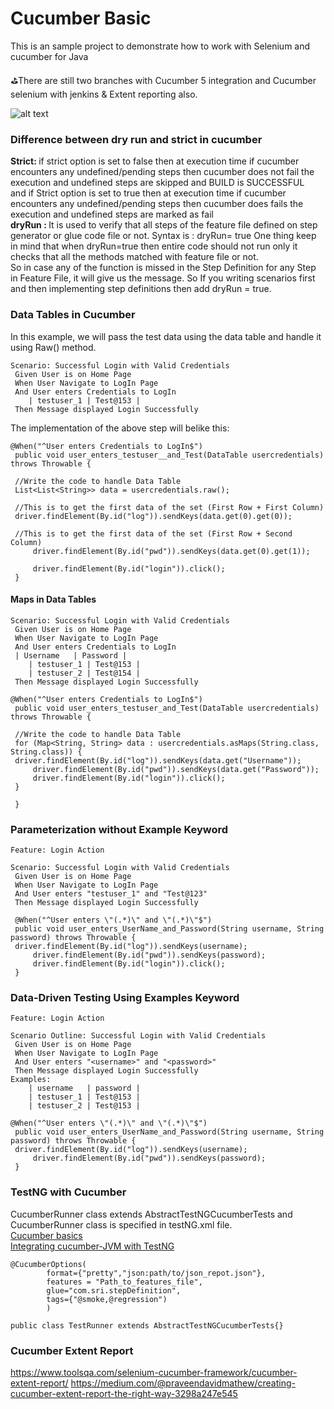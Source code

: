 # Cucumber Basic
This is an sample project to demonstrate how to work with Selenium and cucumber for Java

:golf:There are still two branches with Cucumber 5 integration and Cucumber selenium with jenkins & Extent reporting also.


![alt text](https://github.com/venkywarriors619/Cucumber/blob/cucumberbasic/cucumber.jpg ":mag_right: Keep Exploring :mag:")

### Difference between dry run and strict in cucumber
<strong>Strict: </strong>if strict option is set to false then at execution time if cucumber encounters any undefined/pending steps then cucumber does not fail the execution and undefined steps are skipped and BUILD is SUCCESSFUL 
<br>and if Strict option is set to true then at execution time if cucumber encounters any undefined/pending steps then cucumber does fails the execution and undefined steps are marked as fail <br>
<strong>dryRun : </strong>It is used to verify that all steps of the feature file defined on step generator or glue code file or not. Syntax is : dryRun= true
One thing keep in mind that when dryRun=true then entire code should not run only it checks that all the methods matched with feature file or not.
<br> So in case any of the function is missed in the Step Definition for any Step in Feature File, it will give us the message. So If you writing scenarios first and then implementing step definitions then add dryRun = true.
### Data Tables in Cucumber
In this example, we will pass the test data using the data table and handle it using Raw() method.
```
Scenario: Successful Login with Valid Credentials
 Given User is on Home Page
 When User Navigate to LogIn Page
 And User enters Credentials to LogIn
    | testuser_1 | Test@153 |
 Then Message displayed Login Successfully
```
The implementation of the above step will belike this:
```
@When("^User enters Credentials to LogIn$")
 public void user_enters_testuser__and_Test(DataTable usercredentials) throws Throwable {
 
 //Write the code to handle Data Table
 List<List<String>> data = usercredentials.raw();
 
 //This is to get the first data of the set (First Row + First Column)
 driver.findElement(By.id("log")).sendKeys(data.get(0).get(0)); 
 
 //This is to get the first data of the set (First Row + Second Column)
     driver.findElement(By.id("pwd")).sendKeys(data.get(0).get(1));
 
     driver.findElement(By.id("login")).click();
 }
```
#### Maps in Data Tables
```
Scenario: Successful Login with Valid Credentials
 Given User is on Home Page
 When User Navigate to LogIn Page
 And User enters Credentials to LogIn
 | Username   | Password |
    | testuser_1 | Test@153 |
    | testuser_2 | Test@154 |
 Then Message displayed Login Successfully
```
```
@When("^User enters Credentials to LogIn$")
 public void user_enters_testuser_and_Test(DataTable usercredentials) throws Throwable {
 
 //Write the code to handle Data Table
 for (Map<String, String> data : usercredentials.asMaps(String.class, String.class)) {
 driver.findElement(By.id("log")).sendKeys(data.get("Username")); 
     driver.findElement(By.id("pwd")).sendKeys(data.get("Password"));
     driver.findElement(By.id("login")).click();
 }
 
 }
```
### Parameterization without Example Keyword
```
Feature: Login Action
 
Scenario: Successful Login with Valid Credentials
 Given User is on Home Page
 When User Navigate to LogIn Page
 And User enters "testuser_1" and "Test@123"
 Then Message displayed Login Successfully
```
```
 @When("^User enters \"(.*)\" and \"(.*)\"$")
 public void user_enters_UserName_and_Password(String username, String password) throws Throwable {
 driver.findElement(By.id("log")).sendKeys(username); 
     driver.findElement(By.id("pwd")).sendKeys(password);
     driver.findElement(By.id("login")).click();
 }
```
### Data-Driven Testing Using Examples Keyword
```
Feature: Login Action
 
Scenario Outline: Successful Login with Valid Credentials
 Given User is on Home Page
 When User Navigate to LogIn Page
 And User enters "<username>" and "<password>"
 Then Message displayed Login Successfully
Examples:
    | username   | password |
    | testuser_1 | Test@153 |
    | testuser_2 | Test@153 |
```
```
@When("^User enters \"(.*)\" and \"(.*)\"$")
 public void user_enters_UserName_and_Password(String username, String password) throws Throwable {
 driver.findElement(By.id("log")).sendKeys(username); 
     driver.findElement(By.id("pwd")).sendKeys(password);
 }
```
### TestNG with Cucumber
CucumberRunner class extends AbstractTestNGCucumberTests and CucumberRunner class is specified in testNG.xml file.
<br><a href="https://www.lambdatest.com/blog/automation-testing-with-selenium-cucumber-testng/">Cucumber basics</a>
<br><a href="http://www.amitrawat.tech/post/cucumber-jvm-with-testng/">Integrating cucumber-JVM with TestNG</a>
```
@CucumberOptions(
        format={"pretty","json:path/to/json_repot.json"},
        features = "Path_to_features_file",
        glue="com.sri.stepDefinition",
        tags={"@smoke,@regression")
        )

public class TestRunner extends AbstractTestNGCucumberTests{}
```
### Cucumber Extent Report
https://www.toolsqa.com/selenium-cucumber-framework/cucumber-extent-report/
https://medium.com/@praveendavidmathew/creating-cucumber-extent-report-the-right-way-3298a247e545

